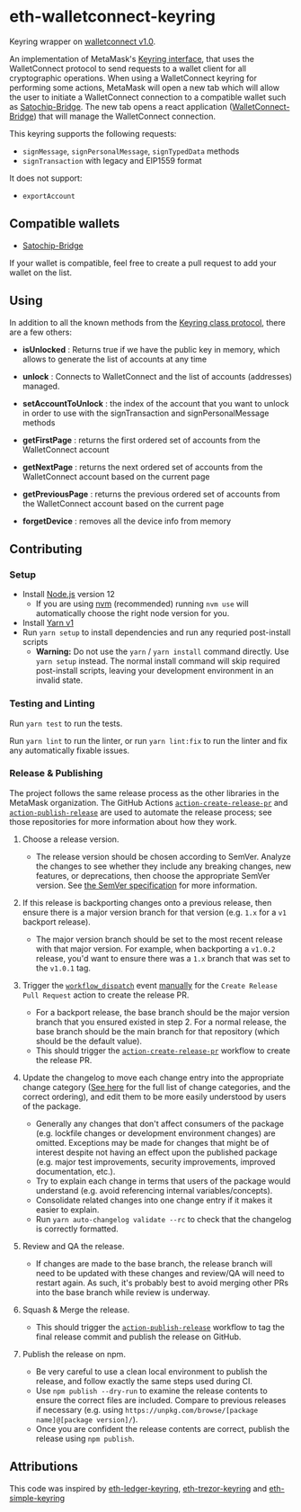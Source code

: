 # eth-walletconnect-keyring

Keyring wrapper on [walletconnect v1.0](https://docs.walletconnect.com/).

An implementation of MetaMask's [Keyring interface](https://github.com/MetaMask/eth-simple-keyring#the-keyring-class-protocol), that uses the WalletConnect  protocol to send requests to a wallet client for all cryptographic operations.
When using a WalletConnect keyring for performing some actions, MetaMask will open a new tab which will allow the user to initiate a WalletConnect connection to a compatible wallet such as [Satochip-Bridge](https://github.com/Toporin/Satochip-Bridge).
The new tab opens a react application ([WalletConnect-Bridge](https://github.com/Toporin/WalletConnect-Bridge)) that will manage the WalletConnect connection.

This keyring supports the following requests:
- `signMessage`, `signPersonalMessage`, `signTypedData` methods
- `signTransaction` with legacy and EIP1559 format

It does not support:
- `exportAccount`

## Compatible wallets

- [Satochip-Bridge](https://github.com/Toporin/Satochip-Bridge)

If your wallet is compatible, feel free to create a pull request to add your wallet on the list.

## Using

In addition to all the known methods from the [Keyring class protocol](https://github.com/MetaMask/eth-simple-keyring#the-keyring-class-protocol),
there are a few others:

- **isUnlocked** : Returns true if we have the public key in memory, which allows to generate the list of accounts at any time

- **unlock** : Connects to WalletConnect and the list of accounts (addresses) managed.

- **setAccountToUnlock** : the index of the account that you want to unlock in order to use with the signTransaction and signPersonalMessage methods

- **getFirstPage** : returns the first ordered set of accounts from the WalletConnect account

- **getNextPage** : returns the next ordered set of accounts from the WalletConnect account based on the current page

- **getPreviousPage** : returns the previous ordered set of accounts from the WalletConnect account based on the current page

- **forgetDevice** : removes all the device info from memory

## Contributing

### Setup

- Install [Node.js](https://nodejs.org) version 12
  - If you are using [nvm](https://github.com/creationix/nvm#installation) (recommended) running `nvm use` will automatically choose the right node version for you.
- Install [Yarn v1](https://yarnpkg.com/en/docs/install)
- Run `yarn setup` to install dependencies and run any requried post-install scripts
  - **Warning:** Do not use the `yarn` / `yarn install` command directly. Use `yarn setup` instead. The normal install command will skip required post-install scripts, leaving your development environment in an invalid state.

### Testing and Linting

Run `yarn test` to run the tests.

Run `yarn lint` to run the linter, or run `yarn lint:fix` to run the linter and fix any automatically fixable issues.

### Release & Publishing

The project follows the same release process as the other libraries in the MetaMask organization. The GitHub Actions [`action-create-release-pr`](https://github.com/MetaMask/action-create-release-pr) and [`action-publish-release`](https://github.com/MetaMask/action-publish-release) are used to automate the release process; see those repositories for more information about how they work.

1. Choose a release version.

   - The release version should be chosen according to SemVer. Analyze the changes to see whether they include any breaking changes, new features, or deprecations, then choose the appropriate SemVer version. See [the SemVer specification](https://semver.org/) for more information.

2. If this release is backporting changes onto a previous release, then ensure there is a major version branch for that version (e.g. `1.x` for a `v1` backport release).

   - The major version branch should be set to the most recent release with that major version. For example, when backporting a `v1.0.2` release, you'd want to ensure there was a `1.x` branch that was set to the `v1.0.1` tag.

3. Trigger the [`workflow_dispatch`](https://docs.github.com/en/actions/reference/events-that-trigger-workflows#workflow_dispatch) event [manually](https://docs.github.com/en/actions/managing-workflow-runs/manually-running-a-workflow) for the `Create Release Pull Request` action to create the release PR.

   - For a backport release, the base branch should be the major version branch that you ensured existed in step 2. For a normal release, the base branch should be the main branch for that repository (which should be the default value).
   - This should trigger the [`action-create-release-pr`](https://github.com/MetaMask/action-create-release-pr) workflow to create the release PR.

4. Update the changelog to move each change entry into the appropriate change category ([See here](https://keepachangelog.com/en/1.0.0/#types) for the full list of change categories, and the correct ordering), and edit them to be more easily understood by users of the package.

   - Generally any changes that don't affect consumers of the package (e.g. lockfile changes or development environment changes) are omitted. Exceptions may be made for changes that might be of interest despite not having an effect upon the published package (e.g. major test improvements, security improvements, improved documentation, etc.).
   - Try to explain each change in terms that users of the package would understand (e.g. avoid referencing internal variables/concepts).
   - Consolidate related changes into one change entry if it makes it easier to explain.
   - Run `yarn auto-changelog validate --rc` to check that the changelog is correctly formatted.

5. Review and QA the release.

   - If changes are made to the base branch, the release branch will need to be updated with these changes and review/QA will need to restart again. As such, it's probably best to avoid merging other PRs into the base branch while review is underway.

6. Squash & Merge the release.

   - This should trigger the [`action-publish-release`](https://github.com/MetaMask/action-publish-release) workflow to tag the final release commit and publish the release on GitHub.

7. Publish the release on npm.

   - Be very careful to use a clean local environment to publish the release, and follow exactly the same steps used during CI.
   - Use `npm publish --dry-run` to examine the release contents to ensure the correct files are included. Compare to previous releases if necessary (e.g. using `https://unpkg.com/browse/[package name]@[package version]/`).
   - Once you are confident the release contents are correct, publish the release using `npm publish`.

## Attributions

This code was inspired by [eth-ledger-keyring](https://github.com/jamespic/eth-ledger-keyring), [eth-trezor-keyring](https://github.com/MetaMask/eth-trezor-keyring) and [eth-simple-keyring](https://github.com/MetaMask/eth-simple-keyring)
